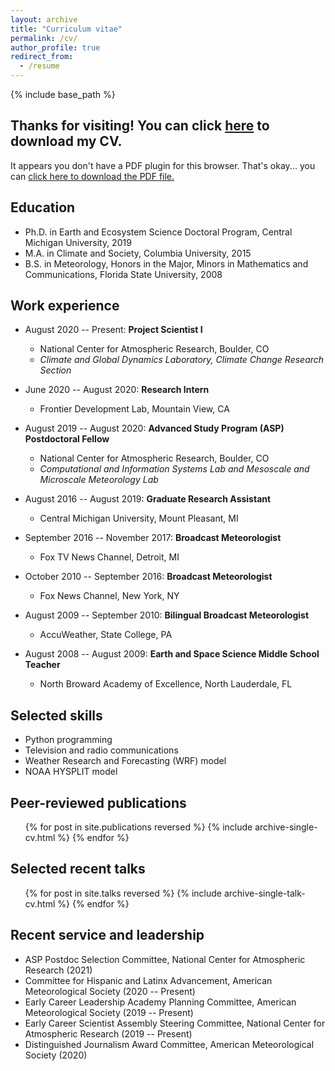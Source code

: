 ```yaml
---
layout: archive
title: "Curriculum vitae"
permalink: /cv/
author_profile: true
redirect_from:
  - /resume
---
```


{% include base_path %}

## Thanks for visiting! You can click <a href="/pages/MolinaCV_mar1.pdf" download="Molina_CV">here</a> to download my CV.
<object width="350" height="400" type="application/pdf" data="/pages/MolinaCV_mar1.pdf?#zoom=90&scrollbar=0&toolbar=0&navpanes=0">
    <p>It appears you don't have a PDF plugin for this browser. That's okay... you can <a href="/pages/MolinaCV_mar1.pdf" download="Molina">click here to
  download the PDF file.</a></p>
</object>


## Education
* Ph.D. in Earth and Ecosystem Science Doctoral Program, Central Michigan University, 2019
* M.A. in Climate and Society, Columbia University, 2015
* B.S. in Meteorology, Honors in the Major, Minors in Mathematics and Communications, Florida State University, 2008

## Work experience
* August 2020 -- Present: **Project Scientist I**
  * National Center for Atmospheric Research, Boulder, CO
  * _Climate and Global Dynamics Laboratory, Climate Change Research Section_

* June 2020 -- August 2020: **Research Intern**
  * Frontier Development Lab, Mountain View, CA
  
* August 2019 -- August 2020: **Advanced Study Program (ASP) Postdoctoral Fellow**
  * National Center for Atmospheric Research, Boulder, CO
  * _Computational and Information Systems Lab and Mesoscale and Microscale Meteorology Lab_
  
* August 2016 -- August 2019: **Graduate Research Assistant**
  * Central Michigan University, Mount Pleasant, MI
  
* September 2016 -- November 2017: **Broadcast Meteorologist**
  * Fox TV News Channel, Detroit, MI
  
* October 2010 -- September 2016: **Broadcast Meteorologist**
  * Fox News Channel, New York, NY
  
* August 2009 -- September 2010: **Bilingual Broadcast Meteorologist**
  * AccuWeather, State College, PA
  
* August 2008 -- August 2009: **Earth and Space Science Middle School Teacher**
  * North Broward Academy of Excellence, North Lauderdale, FL

## Selected skills
* Python programming
* Television and radio communications
* Weather Research and Forecasting (WRF) model
* NOAA HYSPLIT model

## Peer-reviewed publications
  <ul>{% for post in site.publications reversed %}
    {% include archive-single-cv.html %}
  {% endfor %}</ul>

## Selected recent talks
  <ul>{% for post in site.talks reversed %}
    {% include archive-single-talk-cv.html %}
  {% endfor %}</ul>

## Recent service and leadership
* ASP Postdoc Selection Committee, National Center for Atmospheric Research (2021)
* Committee for Hispanic and Latinx Advancement, American Meteorological Society (2020 -- Present)
* Early Career Leadership Academy Planning Committee, American Meteorological Society (2019 -- Present)
* Early Career Scientist Assembly Steering Committee, National Center for Atmospheric Research (2019 -- Present)
* Distinguished Journalism Award Committee, American Meteorological Society (2020)
